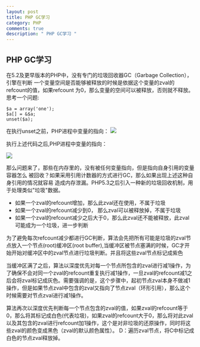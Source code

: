 ```yaml
---
layout: post
title: PHP GC学习
category: PHP
comments: true
description: " PHP GC学习 "
---
```


## PHP GC学习
在5.2及更早版本的PHP中，没有专门的垃圾回收器GC（Garbage Collection），引擎在判断
一个变量空间是否能够被释放的时候是依据这个变量的zval的refcount的值，如果refcount
为0，那么变量的空间可以被释放，否则就不释放。思考一个问题:

```
$a = array('one');
$a[] = &$a;
unset($a);
```

在执行unset之前，PHP进程中变量的指向：
![](http://php.net/manual/zh/images/12f37b1c6963c1c5c18f30495416a197-loop-array.png)

执行上述代码之后,PHP进程中变量的指向：

![](http://php.net/manual/zh/images/12f37b1c6963c1c5c18f30495416a197-leak-array.png)

那么问题来了，那些在内存里的，没有被任何变量指向，但是指向自身引用的变量容器怎么
被回收？如果采用引用计数器的方式进行GC，那么如果出现上述这种自身引用的情况就容易
造成内存泄漏。PHP5.3之后引入一种新的垃圾回收机制，用于处理类似"垃圾"数据。

*   如果一个zval的refcount增加，那么此zval还在使用，不属于垃圾
*   如果一个zval的refcount减少到0， 那么zval可以被释放掉，不属于垃圾
*   如果一个zval的refcount减少之后大于0，那么此zval还不能被释放，此zval可能成为一个垃圾，进一步判断

为了避免每次refcount减少都进行GC判断，算法会先把所有可能是垃圾的zval节点放入一个节点(root)缓冲区(root buffer),当缓冲区被节点塞满的时候，GC才开始开始对缓冲区中的zval节点进行垃圾判断。并且将这些zval节点标记成紫色

当缓冲区满了之后，算法以深度优先对每一个节点所包含的zval进行减1操作，为了确保不会对同一个zval的refcount重复执行减1操作，一旦zval的refcount减1之后会将zval标记成灰色。需要强调的是，这个步骤中，起初节点zval本身不做减1操作，但是如果节点zval中包含的zval又指向了节点zval（环形引用），那么这个时候需要对节点zval进行减1操作。

算法再次以深度优先判断每一个节点包含的zval的值，如果zval的refcount等于0，那么将其标记成白色(代表垃圾)，如果zval的refcount大于0，那么将对此zval以及其包含的zval进行refcount加1操作，这个是对非垃圾的还原操作，同时将这些zval的颜色变成黑色（zval的默认颜色属性）。
D：遍历zval节点，将C中标记成白色的节点zval释放掉。



